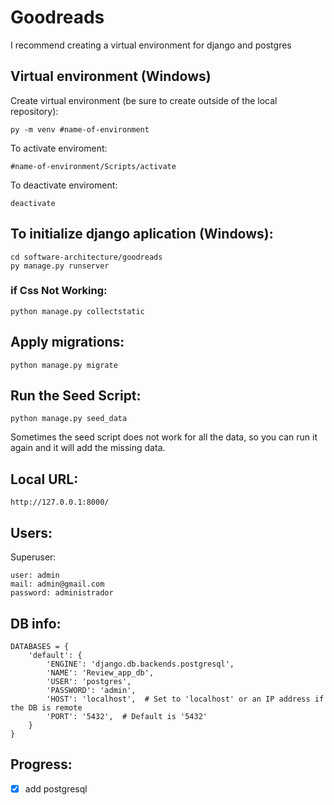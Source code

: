 # Goodreads

I recommend creating a virtual environment for django and postgres

## Virtual environment (Windows)
Create virtual environment (be sure to create outside of the local repository):
```
py -m venv #name-of-environment
```

To activate enviroment:
```
#name-of-environment/Scripts/activate
```
To deactivate enviroment:
```
deactivate
```

## To initialize django aplication (Windows):
```
cd software-architecture/goodreads
py manage.py runserver
```

### if Css Not Working:
```
python manage.py collectstatic
```

## Apply migrations:
```
python manage.py migrate
```

## Run the Seed Script:
```
python manage.py seed_data
```
Sometimes the seed script does not work for all the data, so you can run it again and it will add the missing data.

## Local URL:
```
http://127.0.0.1:8000/
```

## Users:
Superuser:
```
user: admin
mail: admin@gmail.com
password: administrador
```
## DB info:
```
DATABASES = {
    'default': {
        'ENGINE': 'django.db.backends.postgresql',
        'NAME': 'Review_app_db',
        'USER': 'postgres',
        'PASSWORD': 'admin',
        'HOST': 'localhost',  # Set to 'localhost' or an IP address if the DB is remote
        'PORT': '5432',  # Default is '5432'
    }
}
```

## Progress:
- [X] add postgresql
